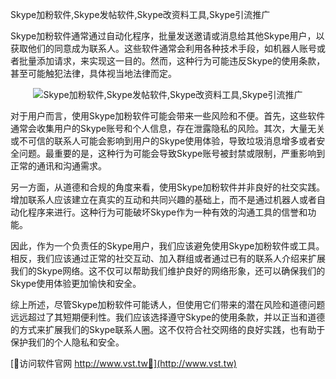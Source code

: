 Skype加粉软件,Skype发帖软件,Skype改资料工具,Skype引流推广

Skype加粉软件通常通过自动化程序，批量发送邀请或消息给其他Skype用户，以获取他们的同意成为联系人。这些软件通常会利用各种技术手段，如机器人账号或者批量添加请求，来实现这一目的。然而，这种行为可能违反Skype的使用条款，甚至可能触犯法律，具体视当地法律而定。

 <center><img src="https://vst.tw/MP4/tuiguang/png/6.png" alt="Skype加粉软件,Skype发帖软件,Skype改资料工具,Skype引流推广"></center>

对于用户而言，使用Skype加粉软件可能会带来一些风险和不便。首先，这些软件通常会收集用户的Skype账号和个人信息，存在泄露隐私的风险。其次，大量无关或不可信的联系人可能会影响到用户的Skype使用体验，导致垃圾消息增多或者安全问题。最重要的是，这种行为可能会导致Skype账号被封禁或限制，严重影响到正常的通讯和沟通需求。

另一方面，从道德和合规的角度来看，使用Skype加粉软件并非良好的社交实践。增加联系人应该建立在真实的互动和共同兴趣的基础上，而不是通过机器人或者自动化程序来进行。这种行为可能破坏Skype作为一种有效的沟通工具的信誉和功能。

因此，作为一个负责任的Skype用户，我们应该避免使用Skype加粉软件或工具。相反，我们应该通过正常的社交互动、加入群组或者通过已有的联系人介绍来扩展我们的Skype网络。这不仅可以帮助我们维护良好的网络形象，还可以确保我们的Skype使用体验更加愉快和安全。

综上所述，尽管Skype加粉软件可能诱人，但使用它们带来的潜在风险和道德问题远远超过了其短期便利性。我们应该选择遵守Skype的使用条款，并以正当和道德的方式来扩展我们的Skype联系人圈。这不仅符合社交网络的良好实践，也有助于保护我们的个人隐私和安全。


[👻访问软件官网 http://www.vst.tw👻](http://www.vst.tw)

